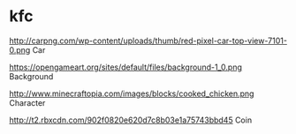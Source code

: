 # kfc
http://carpng.com/wp-content/uploads/thumb/red-pixel-car-top-view-7101-0.png
Car

https://opengameart.org/sites/default/files/background-1_0.png
Background

http://www.minecraftopia.com/images/blocks/cooked_chicken.png
Character

http://t2.rbxcdn.com/902f0820e620d7c8b03e1a75743bbd45
Coin